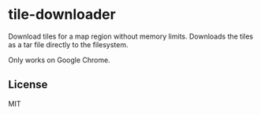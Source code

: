 # tile-downloader

Download tiles for a map region  without memory limits. Downloads the tiles as a tar file directly to the
filesystem.

Only works on Google Chrome.

## License
MIT
